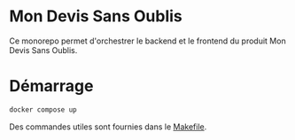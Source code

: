 # Mon Devis Sans Oublis

Ce monorepo permet d'orchestrer le backend et le frontend du produit
Mon Devis Sans Oublis.

# Démarrage

```sh
docker compose up
```

Des commandes utiles sont fournies dans le [Makefile](./Makefile).
